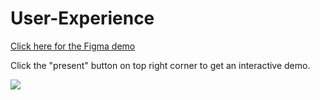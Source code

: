 # User-Experience



[Click here for the Figma demo](https://www.figma.com/file/DfBGj0mEw55gjlSklUQB4R/Website-proto-changeme?node-id=0%3A1)

Click the "present" button on top right corner to get an interactive demo.

<img src="https://i.imgur.com/Y6Kdi9V.png"/>

